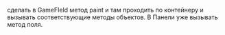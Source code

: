 сделать в GameFIeld метод paint и там проходить по контейнеру и вызывать соответствующие методы объектов. В Панели уже вызывать метод поля.